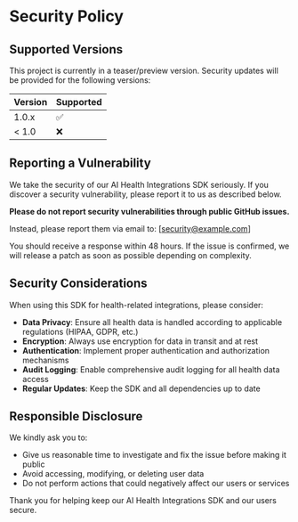 # Security Policy

## Supported Versions

This project is currently in a teaser/preview version. Security updates will be provided for the following versions:

| Version | Supported          |
| ------- | ------------------ |
| 1.0.x   | :white_check_mark: |
| < 1.0   | :x:                |

## Reporting a Vulnerability

We take the security of our AI Health Integrations SDK seriously. If you discover a security vulnerability, please report it to us as described below.

**Please do not report security vulnerabilities through public GitHub issues.**

Instead, please report them via email to: [security@example.com]

You should receive a response within 48 hours. If the issue is confirmed, we will release a patch as soon as possible depending on complexity.

## Security Considerations

When using this SDK for health-related integrations, please consider:

- **Data Privacy**: Ensure all health data is handled according to applicable regulations (HIPAA, GDPR, etc.)
- **Encryption**: Always use encryption for data in transit and at rest
- **Authentication**: Implement proper authentication and authorization mechanisms
- **Audit Logging**: Enable comprehensive audit logging for all health data access
- **Regular Updates**: Keep the SDK and all dependencies up to date

## Responsible Disclosure

We kindly ask you to:

- Give us reasonable time to investigate and fix the issue before making it public
- Avoid accessing, modifying, or deleting user data
- Do not perform actions that could negatively affect our users or services

Thank you for helping keep our AI Health Integrations SDK and our users secure.
